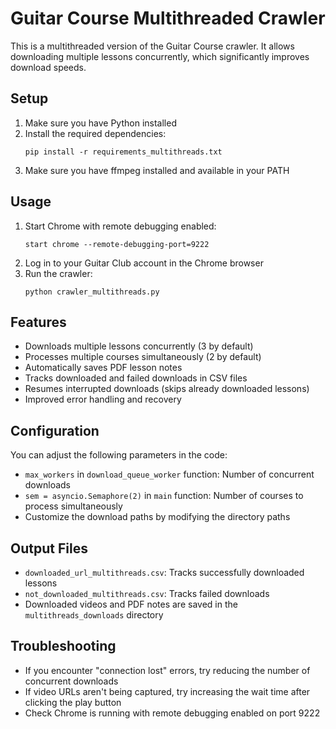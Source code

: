 # Guitar Course Multithreaded Crawler

This is a multithreaded version of the Guitar Course crawler. It allows downloading multiple lessons concurrently, which significantly improves download speeds.

## Setup

1. Make sure you have Python installed
2. Install the required dependencies:
    ```
    pip install -r requirements_multithreads.txt
    ```
3. Make sure you have ffmpeg installed and available in your PATH

## Usage

1. Start Chrome with remote debugging enabled:
    ```
    start chrome --remote-debugging-port=9222
    ```
2. Log in to your Guitar Club account in the Chrome browser
3. Run the crawler:
    ```
    python crawler_multithreads.py
    ```

## Features

-   Downloads multiple lessons concurrently (3 by default)
-   Processes multiple courses simultaneously (2 by default)
-   Automatically saves PDF lesson notes
-   Tracks downloaded and failed downloads in CSV files
-   Resumes interrupted downloads (skips already downloaded lessons)
-   Improved error handling and recovery

## Configuration

You can adjust the following parameters in the code:

-   `max_workers` in `download_queue_worker` function: Number of concurrent downloads
-   `sem = asyncio.Semaphore(2)` in `main` function: Number of courses to process simultaneously
-   Customize the download paths by modifying the directory paths

## Output Files

-   `downloaded_url_multithreads.csv`: Tracks successfully downloaded lessons
-   `not_downloaded_multithreads.csv`: Tracks failed downloads
-   Downloaded videos and PDF notes are saved in the `multithreads_downloads` directory

## Troubleshooting

-   If you encounter "connection lost" errors, try reducing the number of concurrent downloads
-   If video URLs aren't being captured, try increasing the wait time after clicking the play button
-   Check Chrome is running with remote debugging enabled on port 9222
